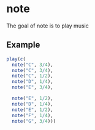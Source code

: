 # note

The goal of note is to play music

## Example

``` r
play(c(
  note("C", 3/4),
  note("C", 3/4),
  note("C", 1/2),
  note("D", 1/4),
  note("E", 3/4),

  note("E", 1/2),
  note("D", 1/4),
  note("E", 1/2),
  note("F", 1/4),
  note("G", 3/4)))
```
